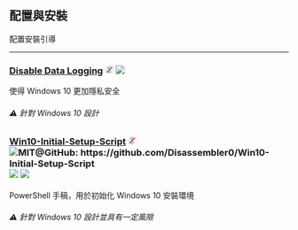 ## 配置與安裝

配置安裝引導

---

### [Disable Data Logging](https://www.reddit.com/r/Windows10/comments/3f38ed/guide_how_to_disable_data_logging_in_w10) ![](../assets/free.png) ![](../assets/united-states.png)

使得 Windows 10 更加隱私安全

###### ⚠ 針對 Windows 10 設計

### [Win10-Initial-Setup-Script](https://www.dasm.cz/clanek/jak-z-windows-10-udelat-desktopovy-system) ![](../assets/free.png) ![](../assets/open-source-icon.png "MIT@GitHub: https://github.com/Disassembler0/Win10-Initial-Setup-Script") ![](../assets/united-states.png) ![](../assets/command-line.png)

PowerShell 手稿，用於初始化 Windows 10 安裝環境

###### ⚠ 針對 Windows 10 設計並具有一定風險



